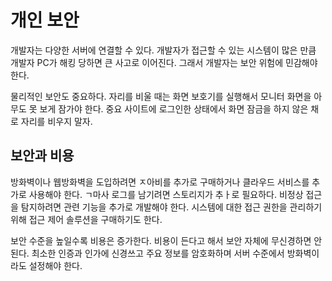 # 개인 보안
개발자는 다양한 서버에 연결할 수 있다. 개발자가 접근할 수 있는 시스템이 많은 만큼 개발자 PC가 해킹 당하면 큰 사고로 이어진다. 그래서 개발자는 보안 위험에 민감해야 한다.

물리적인 보안도 중요하다. 자리를 비울 때는 화면 보호기를 실행해서 모니터 화면을 아무도 못 보게 잠가야 한다. 중요 사이트에 로그인한 상태에서 화면 잠금을 하지 않은 채로 자리를 비우지 말자.

## 보안과 비용
방화벽이나 웹방화벽을 도입하려면 ㅈ아비를 추가로 구매하거나 클라우드 서비스를 추가로 사용해야 한다. ㄱ마사 로그를 남기려면 스토리지가 추ㅏ로 필요하다. 비정상 접근을 탐지하려면 관련 기능을 추가로 개발해야 한다. 시스템에 대한 접근 권한을 관리하기 위해 접근 제어 솔루션을 구매하기도 한다.

보안 수준을 높일수록 비용은 증가한다. 비용이 든다고 해서 보안 자체에 무신경하면 안된다. 최소한 인증과 인가에 신경쓰고 주요 정보를 암호화하며 서버 수준에서 방화벽이라도 설정해야 한다.